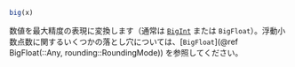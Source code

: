 ```julia
big(x)
```

数値を最大精度の表現に変換します（通常は [`BigInt`](@ref) または `BigFloat`）。浮動小数点数に関するいくつかの落とし穴については、[`BigFloat`](@ref BigFloat(::Any, rounding::RoundingMode)) を参照してください。
